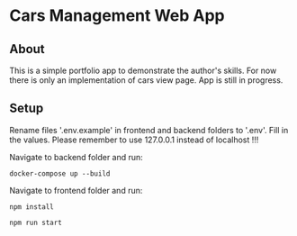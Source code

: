 # Cars Management Web App

## About

This is a simple portfolio app to demonstrate the author's skills. 
For now there is only an implementation of cars view page. App is still in progress.

## Setup
Rename files '.env.example' in frontend and backend folders to '.env'.
Fill in the values.
Please remember to use 127.0.0.1 instead of localhost !!!

Navigate to backend folder and run:

` docker-compose up --build `

Navigate to frontend folder and run:

` npm install `

` npm run start `
